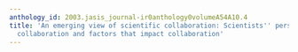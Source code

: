 ```yaml
---
anthology_id: 2003.jasis_journal-ir0anthology0volumeA54A10.4
title: 'An emerging view of scientific collaboration: Scientists'' perspectives on
  collaboration and factors that impact collaboration'
---
```

